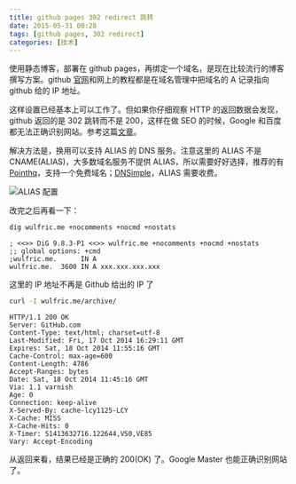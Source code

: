 ```yaml
---
title: github pages 302 redirect 跳转
date: 2015-05-31 00:28 
tags: [github pages, 302 redirect]
categories: [技术]
---
```


使用静态博客，部署在 github pages，再绑定一个域名，是现在比较流行的博客撰写方案。github [官网](https://help.github.com/articles/tips-for-configuring-an-a-record-with-your-dns-provider/)和网上的教程都是在域名管理中把域名的 A 记录指向 github 给的 IP 地址。

这样设置已经基本上可以工作了。但如果你仔细观察 HTTP 的返回数据会发现，github 返回的是 302 跳转而不是 200，这样在做 SEO 的时候，Google 和百度都无法正确识别网站。参考这篇[文章](http://subosito.com/github-hosted-redirect/)。

解决方法是，换用可以支持 ALIAS 的 DNS 服务。注意这里的 ALIAS 不是 CNAME(ALIAS)，大多数域名服务不提供 ALIAS，所以需要好好选择，推荐的有[Pointhq](https://pointhq.com/)，支持一个免费域名；[DNSimple](https://dnsimple.com/)，ALIAS 需要收费。

![ALIAS 配置](http://static.wulfric.me/conf.png "ALIAS 配置")

改完之后再看一下：

~~~bash
dig wulfric.me +nocomments +nocmd +nostats
~~~

~~~
; <<>> DiG 9.8.3-P1 <<>> wulfric.me +nocomments +nocmd +nostats
;; global options: +cmd
;wulfric.me.      IN A
wulfric.me.  3600 IN A xxx.xxx.xxx.xxx
~~~

这里的 IP 地址不再是 Github 给出的 IP 了

~~~bash
curl -I wulfric.me/archive/
~~~

~~~
HTTP/1.1 200 OK
Server: GitHub.com
Content-Type: text/html; charset=utf-8
Last-Modified: Fri, 17 Oct 2014 16:29:11 GMT
Expires: Sat, 18 Oct 2014 11:55:16 GMT
Cache-Control: max-age=600
Content-Length: 4786
Accept-Ranges: bytes
Date: Sat, 18 Oct 2014 11:45:16 GMT
Via: 1.1 varnish
Age: 0
Connection: keep-alive
X-Served-By: cache-lcy1125-LCY
X-Cache: MISS
X-Cache-Hits: 0
X-Timer: S1413632716.122644,VS0,VE85
Vary: Accept-Encoding
~~~

从返回来看，结果已经是正确的 200(OK) 了。Google Master 也能正确识别网站了。
